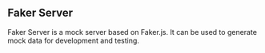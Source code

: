 ## Faker Server
Faker Server is a mock server based on Faker.js. It can be used to generate mock data for development and testing.  
